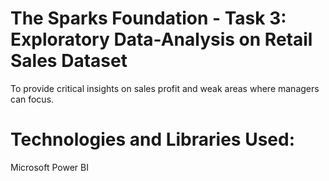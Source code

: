 # The Sparks Foundation - Task 3: Exploratory Data-Analysis on Retail Sales Dataset
To provide critical insights on sales profit and weak areas where managers can focus.

# Technologies and Libraries Used: 
Microsoft Power BI

